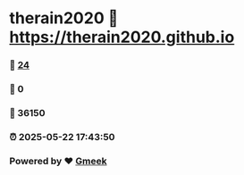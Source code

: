 # therain2020 :link: https://therain2020.github.io 
### :page_facing_up: [24](https://therain2020.github.io/tag.html) 
### :speech_balloon: 0 
### :hibiscus: 36150 
### :alarm_clock: 2025-05-22 17:43:50 
### Powered by :heart: [Gmeek](https://github.com/Meekdai/Gmeek)
